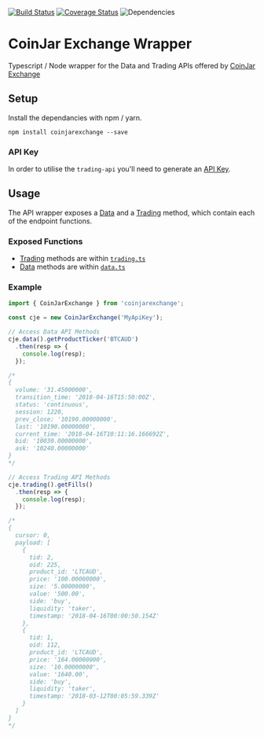 [![Build Status](https://travis-ci.org/sketchthat/coinjarexchange.svg?branch=master)](https://travis-ci.org/sketchthat/coinjarexchange) [![Coverage Status](https://coveralls.io/repos/github/sketchthat/coinjarexchange/badge.svg?branch=master)](https://coveralls.io/github/sketchthat/coinjarexchange?branch=master)
![Dependencies](https://david-dm.org/sketchthat/coinjarexchange.svg)

# CoinJar Exchange Wrapper

Typescript / Node wrapper for the Data and Trading APIs offered by [CoinJar Exchange](https://exchange.coinjar.com)

## Setup

Install the dependancies with npm / yarn.

```
npm install coinjarexchange --save
```

### API Key

In order to utilise the `trading-api` you'll need to generate an [API Key](https://exchange.coinjar.com/api).

## Usage

The API wrapper exposes a [Data](https://docs.exchange.coinjar.com/data-api/) and a [Trading](https://docs.exchange.coinjar.com/trading-api/) method, which contain each of the endpoint functions.

### Exposed Functions
- [Trading](https://github.com/sketchthat/coinjarexchange/wiki/Trading-Methods) methods are within [`trading.ts`](https://github.com/sketchthat/coinjarexchange/blob/master/src/trading.ts)
- [Data](https://github.com/sketchthat/coinjarexchange/wiki/Data-Methods) methods are within [`data.ts`](https://github.com/sketchthat/coinjarexchange/blob/master/src/data.ts)

### Example

```typescript
import { CoinJarExchange } from 'coinjarexchange';

const cje = new CoinJarExchange('MyApiKey');

// Access Data API Methods
cje.data().getProductTicker('BTCAUD')
  .then(resp => {
    console.log(resp);
  });

/*
{
  volume: '31.45000000',
  transition_time: '2018-04-16T15:50:00Z',
  status: 'continuous',
  session: 1220,
  prev_close: '10190.00000000',
  last: '10190.00000000',
  current_time: '2018-04-16T10:11:16.166692Z',
  bid: '10030.00000000',
  ask: '10240.00000000'
}
*/

// Access Trading API Methods
cje.trading().getFills()
  .then(resp => {
    console.log(resp);
  });

/*
{
  cursor: 0,
  payload: [
    {
      tid: 2,
      oid: 225,
      product_id: 'LTCAUD',
      price: '100.00000000',
      size: '5.00000000',
      value: '500.00',
      side: 'buy',
      liquidity: 'taker',
      timestamp: '2018-04-16T00:00:50.154Z'
    },
    {
      tid: 1,
      oid: 112,
      product_id: 'LTCAUD',
      price: '164.00000000',
      size: '10.00000000',
      value: '1640.00',
      side: 'buy',
      liquidity: 'taker',
      timestamp: '2018-03-12T00:05:59.339Z'
    }
  ]
}
*/
```


